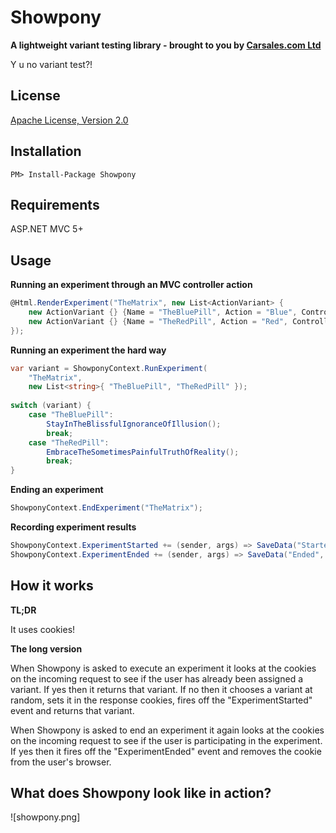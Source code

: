 # Showpony

**A lightweight variant testing library - brought to you by [Carsales.com Ltd](http://www.carsales.com.au)**

Y u no variant test?!

## License

[Apache License, Version 2.0](LICENSE.md)

## Installation

```
PM> Install-Package Showpony
```

## Requirements

ASP.NET MVC 5+

## Usage

**Running an experiment through an MVC controller action**

```csharp
@Html.RenderExperiment("TheMatrix", new List<ActionVariant> {
	new ActionVariant {} {Name = "TheBluePill", Action = "Blue", Controller = "Pills"},
	new ActionVariant {} {Name = "TheRedPill", Action = "Red", Controller = "Pills"}
});
```

**Running an experiment the hard way**

```csharp
var variant = ShowponyContext.RunExperiment(
	"TheMatrix", 
	new List<string>{ "TheBluePill", "TheRedPill" });
	
switch (variant) {
	case "TheBluePill":
		StayInTheBlissfulIgnoranceOfIllusion();
		break;
	case "TheRedPill":
		EmbraceTheSometimesPainfulTruthOfReality();
		break;
}
```

**Ending an experiment**

```csharp
ShowponyContext.EndExperiment("TheMatrix");
```

**Recording experiment results**

```csharp
ShowponyContext.ExperimentStarted += (sender, args) => SaveData("Started", args);
ShowponyContext.ExperimentEnded += (sender, args) => SaveData("Ended", args);
```

## How it works

**TL;DR**

It uses cookies!

**The long version**

When Showpony is asked to execute an experiment it looks at the cookies on the incoming request to see if the user has already been assigned a variant. If yes then it returns that variant. If no then it chooses a variant at random, sets it in the response cookies, fires off the "ExperimentStarted" event and returns that variant.

When Showpony is asked to end an experiment it again looks at the cookies on the incoming request to see if the user is participating in the experiment. If yes then it fires off the "ExperimentEnded" event and removes the cookie from the user's browser.

## What does Showpony look like in action?

![showpony.png]
